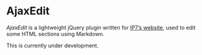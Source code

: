 AjaxEdit
========

*AjaxEdit* is a lightweight jQuery plugin written for [IP7’s
website](https://github.com/IP7/Website), used to edit some HTML sections using
Markdown.

This is currently under development.
